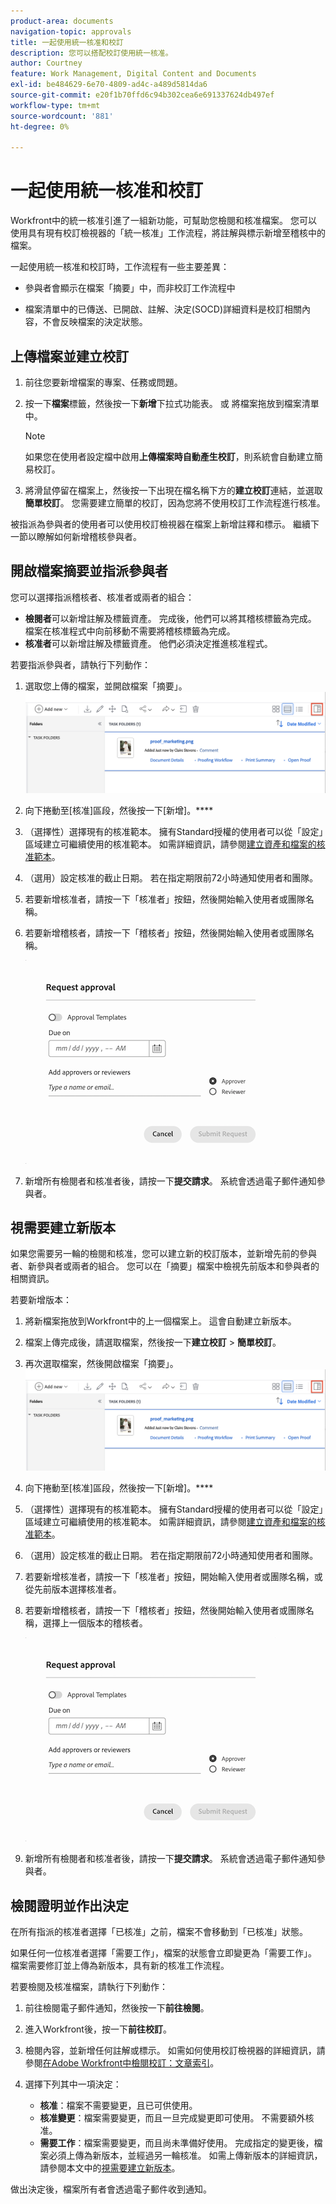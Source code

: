 ```yaml
---
product-area: documents
navigation-topic: approvals
title: 一起使用統一核准和校訂
description: 您可以搭配校訂使用統一核准。
author: Courtney
feature: Work Management, Digital Content and Documents
exl-id: be484629-6e70-4809-ad4c-a489d5814da6
source-git-commit: e20f1b70ffd6c94b302cea6e691337624db497ef
workflow-type: tm+mt
source-wordcount: '881'
ht-degree: 0%

---
```


# 一起使用統一核准和校訂

Workfront中的統一核准引進了一組新功能，可幫助您檢閱和核准檔案。 您可以使用具有現有校訂檢視器的「統一核准」工作流程，將註解與標示新增至稽核中的檔案。

一起使用統一核准和校訂時，工作流程有一些主要差異：

* 參與者會顯示在檔案「摘要」中，而非校訂工作流程中

* 檔案清單中的已傳送、已開啟、註解、決定(SOCD)詳細資料是校訂相關內容，不會反映檔案的決定狀態。

## 上傳檔案並建立校訂

1. 前往您要新增檔案的專案、任務或問題。
1. 按一下&#x200B;**檔案**&#x200B;標籤，然後按一下&#x200B;**新增**下拉式功能表。
或
將檔案拖放到檔案清單中。

   >[!NOTE]
   >
   >如果您在使用者設定檔中啟用&#x200B;**上傳檔案時自動產生校訂**，則系統會自動建立簡易校訂。

1. 將滑鼠停留在檔案上，然後按一下出現在檔名稱下方的&#x200B;**建立校訂**&#x200B;連結，並選取&#x200B;**簡單校訂**。 您需要建立簡單的校訂，因為您將不使用校訂工作流程進行核准。

被指派為參與者的使用者可以使用校訂檢視器在檔案上新增註釋和標示。 繼續下一節以瞭解如何新增稽核參與者。

## 開啟檔案摘要並指派參與者

您可以選擇指派稽核者、核准者或兩者的組合：

* **檢閱者**&#x200B;可以新增註解及標籤資產。 完成後，他們可以將其稽核標籤為完成。 檔案在核准程式中向前移動不需要將稽核標籤為完成。
* **核准者**&#x200B;可以新增註解及標籤資產。 他們必須決定推進核准程式。

若要指派參與者，請執行下列動作：

1. 選取您上傳的檔案，並開啟檔案「摘要」。
   ![開啟檔案摘要](assets/open-doc-summary.png)

1. 向下捲動至[核准]區段，然後按一下[新增]。****

1. （選擇性）選擇現有的核准範本。 擁有Standard授權的使用者可以從「設定」區域建立可繼續使用的核准範本。 如需詳細資訊，請參閱[建立資產和檔案的核准範本](/help/quicksilver/review-and-approve-work/document-reviews-and-approvals/manage-document-approvals/create-approval-template.md)。

1. （選用）設定核准的截止日期。 若在指定期限前72小時通知使用者和團隊。

1. 若要新增核准者，請按一下「核准者」按鈕，然後開始輸入使用者或團隊名稱。

1. 若要新增稽核者，請按一下「稽核者」按鈕，然後開始輸入使用者或團隊名稱。

   ![新增核准者](assets/add-approvers.png)

1. 新增所有檢閱者和核准者後，請按一下&#x200B;**提交請求**。 系統會透過電子郵件通知參與者。

## 視需要建立新版本

如果您需要另一輪的檢閱和核准，您可以建立新的校訂版本，並新增先前的參與者、新參與者或兩者的組合。 您可以在「摘要」檔案中檢視先前版本和參與者的相關資訊。

若要新增版本：

1. 將新檔案拖放到Workfront中的上一個檔案上。 這會自動建立新版本。

1. 檔案上傳完成後，請選取檔案，然後按一下&#x200B;**建立校訂** > **簡單校訂**。

1. 再次選取檔案，然後開啟檔案「摘要」。
   ![開啟檔案摘要](assets/open-doc-summary.png)

1. 向下捲動至[核准]區段，然後按一下[新增]。****

1. （選擇性）選擇現有的核准範本。 擁有Standard授權的使用者可以從「設定」區域建立可繼續使用的核准範本。 如需詳細資訊，請參閱[建立資產和檔案的核准範本](/help/quicksilver/review-and-approve-work/document-reviews-and-approvals/manage-document-approvals/create-approval-template.md)。

1. （選用）設定核准的截止日期。 若在指定期限前72小時通知使用者和團隊。

1. 若要新增核准者，請按一下「核准者」按鈕，開始輸入使用者或團隊名稱，或從先前版本選擇核准者。

1. 若要新增稽核者，請按一下「稽核者」按鈕，然後開始輸入使用者或團隊名稱，選擇上一個版本的稽核者。

   ![新增核准者](assets/add-approvers.png)

1. 新增所有檢閱者和核准者後，請按一下&#x200B;**提交請求**。 系統會透過電子郵件通知參與者。

<!-- add info about reusing previous participants once released -->


## 檢閱證明並作出決定

在所有指派的核准者選擇「已核准」之前，檔案不會移動到「已核准」狀態。

如果任何一位核准者選擇「需要工作」，檔案的狀態會立即變更為「需要工作」。 檔案需要修訂並上傳為新版本，具有新的核准工作流程。

若要檢閱及核准檔案，請執行下列動作：

1. 前往檢閱電子郵件通知，然後按一下&#x200B;**前往檢閱**。

1. 進入Workfront後，按一下&#x200B;**前往校訂**。

1. 檢閱內容，並新增任何註解或標示。 如需如何使用校訂檢視器的詳細資訊，請參閱[在Adobe Workfront中檢閱校訂：文章索引](/help/quicksilver/review-and-approve-work/proofing/reviewing-proofs-within-workfront/review-proofs-in-wf.md)。

1. 選擇下列其中一項決定：

   * **核准**：檔案不需要變更，且已可供使用。
   * **核准變更**：檔案需要變更，而且一旦完成變更即可使用。 不需要額外核准。
   * **需要工作**：檔案需要變更，而且尚未準備好使用。 完成指定的變更後，檔案必須上傳為新版本，並經過另一輪核准。 如需上傳新版本的詳細資訊，請參閱本文中的[視需要建立新版本](#create-a-new-version-as-needed)。

做出決定後，檔案所有者會透過電子郵件收到通知。

